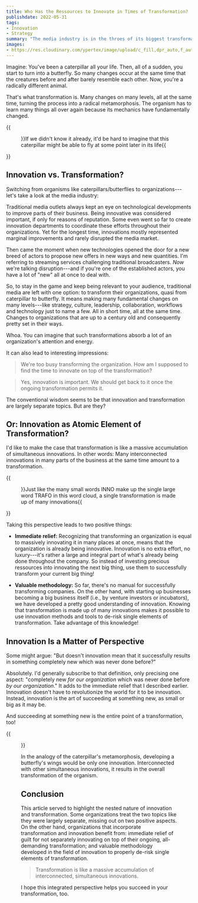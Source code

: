 ```yaml
---
title: Who Has the Ressources to Innovate in Times of Transformation?
publishdate: 2022-05-31
tags:
- Innovation
- Strategy
summary: "The media industry is in the throes of its biggest transformation yet. And on top, public service media is supposed to be innovative, too. What seems like asking too much, might be a blessing in disguise."
images:
- https://res.cloudinary.com/ypertex/image/upload/c_fill,dpr_auto,f_auto,g_auto,h_630,q_auto,w_1200/dd6c56f9-91c6-4dde-ba3b-2a9fb4e94922
---
```


Imagine: You've been a caterpillar all your life. Then, all of a sudden, you start to turn into a butterfly. So many changes occur at the same time that the creatures before and after barely resemble each other. Now, you're a radically different animal.

That's what transformation is. Many changes on many levels, all at the same time, turning the process into a radical metamorphosis. The organism has to learn many things all over again because its mechanics have fundamentally changed.

{{<figure src="dd6c56f9-91c6-4dde-ba3b-2a9fb4e94922">}}If we didn't know it already, it'd be hard to imagine that this caterpillar might be able to fly at some point later in its life{{</figure>}}

## Innovation vs. Transformation?

Switching from organisms like caterpillars/butterflies to organizations---let's take a look at the media industry:

Traditional media outlets always kept an eye on technological developments to improve parts of their business. Being innovative was considered important, if only for reasons of reputation. Some even went so far to create innovation departments to coordinate these efforts throughout their organizations. Yet for the longest time, innovations mostly represented marginal improvements and rarely disrupted the media market.

Then came the moment when new technologies opened the door for a new breed of actors to propose new offers in new ways and new quantities. I'm referring to streaming services challenging traditional broadcasters. *Now* we're talking disruption---and if you're one of the established actors, you have a lot of "new" all at once to deal with. 

So, to stay in the game and keep being relevant to your audience, traditional media are left with one option: to transform their organizations, quasi from caterpillar to butterfly. It means making many fundamental changes on many levels---like strategy, culture, leadership, collaboration, workflows and technology just to name a few. All in short time, all at the same time. Changes to organizations that are up to a century old and consequently pretty set in their ways.

Whoa. You can imagine that such transformations absorb a lot of an organization's attention and energy.

It can also lead to interesting impressions:

> We're too busy transforming the organization. How am I supposed to find the time to innovate on top of the transformation?

> Yes, innovation is important. We should get back to it once the ongoing transformation permits it.

The conventional wisdom seems to be that innovation and transformation are largely separate topics. But are they?

## Or: Innovation as Atomic Element of Transformation?

I'd like to make the case that transformation is like a massive accumulation of simultaneous innovations. In other words: Many interconnected innovations in many parts of the business at the same time amount to a transformation.

{{<figure src="1365d4ae-c7e9-4da9-8892-b47f5f92b704" transformation="padded">}}Just like the many small words INNO make up the single large word TRAFO in this word cloud, a single transformation is made up of many innovations{{</figure>}}

Taking this perspective leads to two positive things:

* **Immediate relief:** Recognizing that transforming an organization is equal to massively innovating it in many places at once, means that the organization is already being innovative. Innovation is no extra effort, no luxury---it's rather a large and integral part of what's already being done throughout the company. So instead of investing precious ressources into innovating the next big thing, use them to successfully transform your current big thing!

* **Valuable methodology:** So far, there's no manual for successfully transforming companies. On the other hand, with starting up businesses becoming a big business itself (i.e., by venture investors or incubators), we have developed a pretty good understanding of innovation. Knowing that transformation is made up of many innovations makes it possible to use innovation methods and tools to de-risk single elements of transformation. Take advantage of this knowledge!

## Innovation Is a Matter of Perspective

Some might argue: "But doesn't innovation mean that it successfully results in something completely new which was never done before?"

Absolutely. I'd generally subscribe to that definition, only precising one aspect: "completely new *for our organization* which was never done before *by our organization*." It adds to the immediate relief that I described earlier. Innovation doesn't have to revolutionize the world for it to be innovation. Instead, innovation is the art of succeeding at something new, as small or big as it may be.

And succeeding at something new is the entire point of a transformation, too!

{{<figure src="b8ad6960-8337-4692-b7fd-fd10e17ad4f7" />}}

In the analogy of the caterpillar's metamorphosis, developing a butterfly's wings would be only one innovation. Interconnected with other simultaneous innovations, it results in the overall transformation of the organism.

## Conclusion

This article served to highlight the nested nature of innovation and transformation. Some organizations treat the two topics like they were largely separate, missing out on two positive aspects. On the other hand, organizations that incorporate transformation and innovation benefit from: immediate relief of guilt for not separately innovating on top of their ongoing, all-demanding transformation; and valuable methodology developed in the field of innovation to properly de-risk single elements of transformation.

> Transformation is like a massive accumulation of interconnected, simultaneous innovations.

I hope this integrated perspective helps you succeed in your transformation, too.
